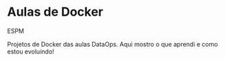 # Aulas de Docker
ESPM

Projetos de Docker das aulas DataOps. 
Aqui mostro o que aprendi e como estou evoluindo!
